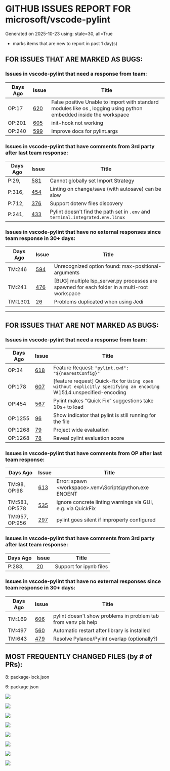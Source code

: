 
# GITHUB ISSUES REPORT FOR microsoft/vscode-pylint


Generated on 2025-10-23 using: stale=30, all=True


* marks items that are new to report in past 1 day(s)


## FOR ISSUES THAT ARE MARKED AS BUGS:


### Issues in vscode-pylint that need a response from team:

| Days Ago | Issue | Title |
| --- | --- | --- |
 |  OP:17  |[620](https://github.com/microsoft/vscode-pylint/issues/620 "False positive Unable to import with standard modules like os , logging using python embedded inside the workspace") | False positive Unable to import with standard modules like os , logging using python embedded inside the workspace |
 |  OP:201  |[605](https://github.com/microsoft/vscode-pylint/issues/605 "init-hook not working") | init-hook not working |
 |  OP:240  |[599](https://github.com/microsoft/vscode-pylint/issues/599 "Improve docs for pylint.args") | Improve docs for pylint.args |

### Issues in vscode-pylint that have comments from 3rd party after last team response:

| Days Ago | Issue | Title |
| --- | --- | --- |
 |  P:29,  |[581](https://github.com/microsoft/vscode-pylint/issues/581 "Cannot globally set Import Strategy") | Cannot globally set Import Strategy |
 |  P:316,  |[454](https://github.com/microsoft/vscode-pylint/issues/454 "Linting on change/save (with autosave) can be slow") | Linting on change/save (with autosave) can be slow |
 |  P:712,  |[376](https://github.com/microsoft/vscode-pylint/issues/376 "Support dotenv files discovery") | Support dotenv files discovery |
 |  P:241,  |[433](https://github.com/microsoft/vscode-pylint/issues/433 "Pylint doesn't find the path set in `.env` and `terminal.integrated.env.linux`") | Pylint doesn't find the path set in `.env` and `terminal.integrated.env.linux` |

### Issues in vscode-pylint that have no external responses since team response in 30+ days:

| Days Ago | Issue | Title |
| --- | --- | --- |
 |  TM:246  |[594](https://github.com/microsoft/vscode-pylint/issues/594 "Unrecognized option found: max-positional-arguments") | Unrecognized option found: max-positional-arguments |
 |  TM:241  |[476](https://github.com/microsoft/vscode-pylint/issues/476 "[BUG] multiple lsp_server.py processes are spawned for each folder in a multi-root workspace") | [BUG] multiple lsp_server.py processes are spawned for each folder in a multi-root workspace |
 |  TM:1301  |[26](https://github.com/microsoft/vscode-pylint/issues/26 "Problems duplicated when using Jedi") | Problems duplicated when using Jedi |

---

## FOR ISSUES THAT ARE NOT MARKED AS BUGS:


### Issues in vscode-pylint that need a response from team:

| Days Ago | Issue | Title |
| --- | --- | --- |
 |  OP:34  |[618](https://github.com/microsoft/vscode-pylint/issues/618 "Feature Request: `&quot;pylint.cwd&quot;: &quot;${nearestConfig}&quot;`") | Feature Request: `"pylint.cwd": "${nearestConfig}"` |
 |  OP:178  |[607](https://github.com/microsoft/vscode-pylint/issues/607 "[feature request] Quick-fix for `Using open without explicitly specifying an encoding` W1514:unspecified-encoding") | [feature request] Quick-fix for `Using open without explicitly specifying an encoding` W1514:unspecified-encoding |
 |  OP:454  |[567](https://github.com/microsoft/vscode-pylint/issues/567 "Pylint makes &quot;Quick Fix&quot; suggestions take 10s+ to load") | Pylint makes "Quick Fix" suggestions take 10s+ to load |
 |  OP:1255  |[96](https://github.com/microsoft/vscode-pylint/issues/96 "Show indicator that pylint is still running for the file") | Show indicator that pylint is still running for the file |
 |  OP:1268  |[79](https://github.com/microsoft/vscode-pylint/issues/79 "Project wide evaluation") | Project wide evaluation |
 |  OP:1268  |[78](https://github.com/microsoft/vscode-pylint/issues/78 "Reveal pylint evaluation score") | Reveal pylint evaluation score |

### Issues in vscode-pylint that have comments from OP after last team response:

| Days Ago | Issue | Title |
| --- | --- | --- |
 |  TM:98, OP:98  |[613](https://github.com/microsoft/vscode-pylint/issues/613 "Error: spawn \<workspace>\.venv\Scripts\python.exe ENOENT") | Error: spawn \<workspace>\.venv\Scripts\python.exe ENOENT |
 |  TM:581, OP:578  |[535](https://github.com/microsoft/vscode-pylint/issues/535 "ignore concrete linting warnings via GUI, e.g. via QuickFix") | ignore concrete linting warnings via GUI, e.g. via QuickFix |
 |  TM:957, OP:956  |[297](https://github.com/microsoft/vscode-pylint/issues/297 "pylint goes silent if improperly configured ") | pylint goes silent if improperly configured  |

### Issues in vscode-pylint that have comments from 3rd party after last team response:

| Days Ago | Issue | Title |
| --- | --- | --- |
 |  P:283,  |[20](https://github.com/microsoft/vscode-pylint/issues/20 "Support for ipynb files") | Support for ipynb files |

### Issues in vscode-pylint that have no external responses since team response in 30+ days:

| Days Ago | Issue | Title |
| --- | --- | --- |
 |  TM:169  |[606](https://github.com/microsoft/vscode-pylint/issues/606 "pylint doesn't show problems in problem tab from venv pls help") | pylint doesn't show problems in problem tab from venv pls help |
 |  TM:497  |[560](https://github.com/microsoft/vscode-pylint/issues/560 "Automatic restart after library is installed") | Automatic restart after library is installed |
 |  TM:643  |[479](https://github.com/microsoft/vscode-pylint/issues/479 "Resolve Pylance/Pylint overlap (optionally?)") | Resolve Pylance/Pylint overlap (optionally?) |





## MOST FREQUENTLY CHANGED FILES (by # of PRs):

  8: package-lock.json


  6: package.json


![](bugcount.png)

![](time_to_merge_prs.png)

![](time_to_close_issues.png)

![](time_to_first_response.png)

![](label_frequencies.png)

![](files_changed_per_pr.png)

![](lines_changed_per_pr.png)

![](termcloud.png)